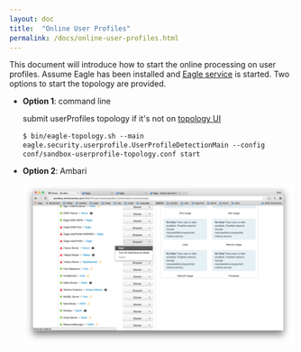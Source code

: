 ```yaml
---
layout: doc
title:  "Online User Profiles"
permalink: /docs/online-user-profiles.html
---
```


This document will introduce how to start the online processing on user profiles. Assume Eagle has been installed and [Eagle service](http://sandbox.hortonworks.com:9099/eagle-service)
is started. Two options to start the topology are provided.

* **Option 1**: command line

	submit userProfiles topology if it's not on [topology UI](http://sandbox.hortonworks.com:8744)

      $ bin/eagle-topology.sh --main eagle.security.userprofile.UserProfileDetectionMain --config conf/sandbox-userprofile-topology.conf start

* **Option 2**: Ambari
	
	![Online userProfiles](/images/docs/onlineUserProfile.png)


